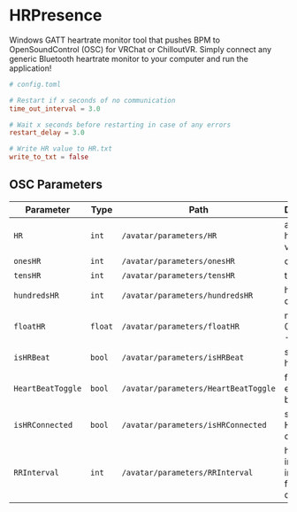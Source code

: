 # HRPresence

Windows GATT heartrate monitor tool that pushes BPM to OpenSoundControl (OSC) for VRChat or ChilloutVR.
Simply connect any generic Bluetooth heartrate monitor to your computer and run the application!

```toml
# config.toml

# Restart if x seconds of no communication
time_out_interval = 3.0

# Wait x seconds before restarting in case of any errors
restart_delay = 3.0

# Write HR value to HR.txt
write_to_txt = false
```

## OSC Parameters

| Parameter         | Type    | Path                                 | Description                                        |
| ----------------- | ------- | ------------------------------------ | -------------------------------------------------- |
| `HR`              | `int`   | `/avatar/parameters/HR`              | actual heartrate value                             |
| `onesHR`          | `int`   | `/avatar/parameters/onesHR`          | ones digit                                         |
| `tensHR`          | `int`   | `/avatar/parameters/tensHR`          | tens digit                                         |
| `hundredsHR`      | `int`   | `/avatar/parameters/hundredsHR`      | hundreds digit                                     |
| `floatHR`         | `float` | `/avatar/parameters/floatHR`         | maps 0:255 to -1.0:1.0                             |
| `isHRBeat`        | `bool`  | `/avatar/parameters/isHRBeat`        | set when heart beats                               |
| `HeartBeatToggle` | `bool`  | `/avatar/parameters/HeartBeatToggle` | flip flops every heart beat                        |
| `isHRConnected`   | `bool`  | `/avatar/parameters/isHRConnected`   | set when HR monitor connected                      |
| `RRInterval`      | `int`   | `/avatar/parameters/RRInterval`      | heart beat interval int in ms (only for debugging) |
